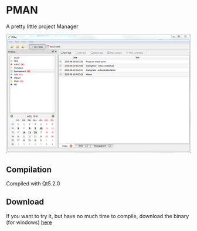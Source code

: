 # PMAN
A pretty little project Manager

![Screenshot](https://raw.githubusercontent.com/crazafimahatratra/pman/master/screenshot.png "Screenshot")

## Compilation
Compiled with Qt5.2.0

## Download
If you want to try it, but have no much time to compile, download the binary (for windows) [here](https://sourceforge.net/projects/chraz-pman) 
